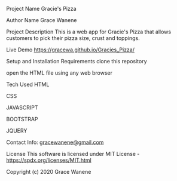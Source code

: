 Project Name
Gracie's Pizza

Author Name
Grace Wanene

Project Description
This is a web app for Gracie's Pizza that allows customers to pick their pizza size, crust and toppings.

Live Demo
https://gracewa.github.io/Gracies_Pizza/

Setup and Installation Requirements clone this repository

open the HTML file using any web browser

Tech Used HTML

CSS

JAVASCRIPT

BOOTSTRAP

JQUERY

Contact Info: gracewanene@gmail.com

License This software is licensed under MIT License - https://spdx.org/licenses/MIT.html

Copyright (c) 2020 Grace Wanene
